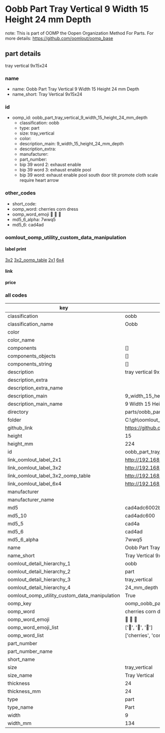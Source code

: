 # Oobb Part Tray Vertical 9 Width 15 Height 24 mm Depth  

note: This is part of OOMP the Oopen Organization Method For Parts. For more details: https://github.com/oomlout/oomp_base

##  part details
  



tray vertical 9x15x24



### name
* name: Oobb Part Tray Vertical 9 Width 15 Height 24 mm Depth
* name_short: Tray Vertical 9x15x24 
### id
* oomp_id: oobb_part_tray_vertical_9_width_15_height_24_mm_depth
  * classification: oobb
  * type: part
  * size: tray_vertical
  * color: 
  * description_main: 9_width_15_height_24_mm_depth
  * description_extra: 
  * manufacturer: 
  * part_number: 
  * bip 39 word 2: exhaust enable
  * bip 39 word 3: exhaust enable pool
  * bip 39 word: exhaust enable pool south door tilt promote cloth scale require heart arrow

### other_codes
* short_code: 
* oomp_word: cherries corn dress
* oomp_word_emoji :cherries: :corn: :dress:
* md5_6_alpha: 7wwq5
* md5_6: cad4ad






### oomlout_oomp_utility_custom_data_manipulation
#### label print
[3x2](http://192.168.1.245:1112/?label=oomp%207wwq5)
[3x2_oomp_table](http://192.168.1.108:1112/?label=oomp%207wwq5)
[2x1](http://192.168.1.242:1112/?label=oomp%207wwq5)
[6x4](http://192.168.1.55:1112/?label=oomp%207wwq5)    

#### link

                              

#### price







### all codes 
| key | value |  
| --- | --- |  
| classification | oobb |  
| classification_name | Oobb |  
| color |  |  
| color_name |  |  
| components | [] |  
| components_objects | [] |  
| components_string | [] |  
| description | tray vertical 9x15x24 |  
| description_extra |  |  
| description_extra_name |  |  
| description_main | 9_width_15_height_24_mm_depth |  
| description_main_name | 9 Width 15 Height 24 mm Depth |  
| directory | parts/oobb_part_tray_vertical_9_width_15_height_24_mm_depth |  
| folder | C:\gh\oomlout_oobb_version_4_generated_parts\parts\oobb_part_tray_vertical_9_width_15_height_24_mm_depth |  
| github_link | https://github.com/oomlout/oomlout_oomp_part_src/tree/main/parts/oobb_part_tray_vertical_9_width_15_height_24_mm_depth |  
| height | 15 |  
| height_mm | 224 |  
| id | oobb_part_tray_vertical_9_width_15_height_24_mm_depth |  
| link_oomlout_label_2x1 | http://192.168.1.242:1112/?label=oomp%207wwq5 |  
| link_oomlout_label_3x2 | http://192.168.1.245:1112/?label=oomp%207wwq5 |  
| link_oomlout_label_3x2_oomp_table | http://192.168.1.108:1112/?label=oomp%207wwq5 |  
| link_oomlout_label_6x4 | http://192.168.1.55:1112/?label=oomp%207wwq5 |  
| manufacturer |  |  
| manufacturer_name |  |  
| md5 | cad4adc6002bd5878820bd035012527b |  
| md5_10 | cad4adc600 |  
| md5_5 | cad4a |  
| md5_6 | cad4ad |  
| md5_6_alpha | 7wwq5 |  
| name | Oobb Part Tray Vertical 9 Width 15 Height 24 mm Depth |  
| name_short | Tray Vertical 9x15x24  |  
| oomlout_detail_hierarchy_1 | oobb |  
| oomlout_detail_hierarchy_2 | part |  
| oomlout_detail_hierarchy_3 | tray_vertical |  
| oomlout_detail_hierarchy_4 | 24_mm_depth |  
| oomlout_oomp_utility_custom_data_manipulation | True |  
| oomp_key | oomp_oobb_part_tray_vertical_9_width_15_height_24_mm_depth |  
| oomp_word | cherries corn dress |  
| oomp_word_emoji | :cherries: :corn: :dress: |  
| oomp_word_emoji_list | [':cherries:', ':corn:', ':dress:'] |  
| oomp_word_list | ['cherries', 'corn', 'dress'] |  
| part_number |  |  
| part_number_name |  |  
| short_name |  |  
| size | tray_vertical |  
| size_name | Tray Vertical |  
| thickness | 24 |  
| thickness_mm | 24 |  
| type | part |  
| type_name | Part |  
| width | 9 |  
| width_mm | 134 |  
